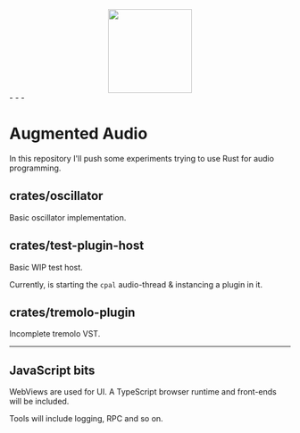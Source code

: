 <div style="text-align:center"><img style="margin:0 auto" height="150" src="https://github.com/yamadapc/rust-audio-software/raw/master/design/AppIcon%401x.png" /></div>
- - -

# Augmented Audio

In this repository I'll push some experiments trying to use Rust for audio programming.

## crates/oscillator
Basic oscillator implementation.

## crates/test-plugin-host
Basic WIP test host.

Currently, is starting the `cpal` audio-thread & instancing a plugin in it.

## crates/tremolo-plugin
Incomplete tremolo VST.

- - -

## JavaScript bits
WebViews are used for UI. A TypeScript browser runtime and front-ends will be included.

Tools will include logging, RPC and so on.
